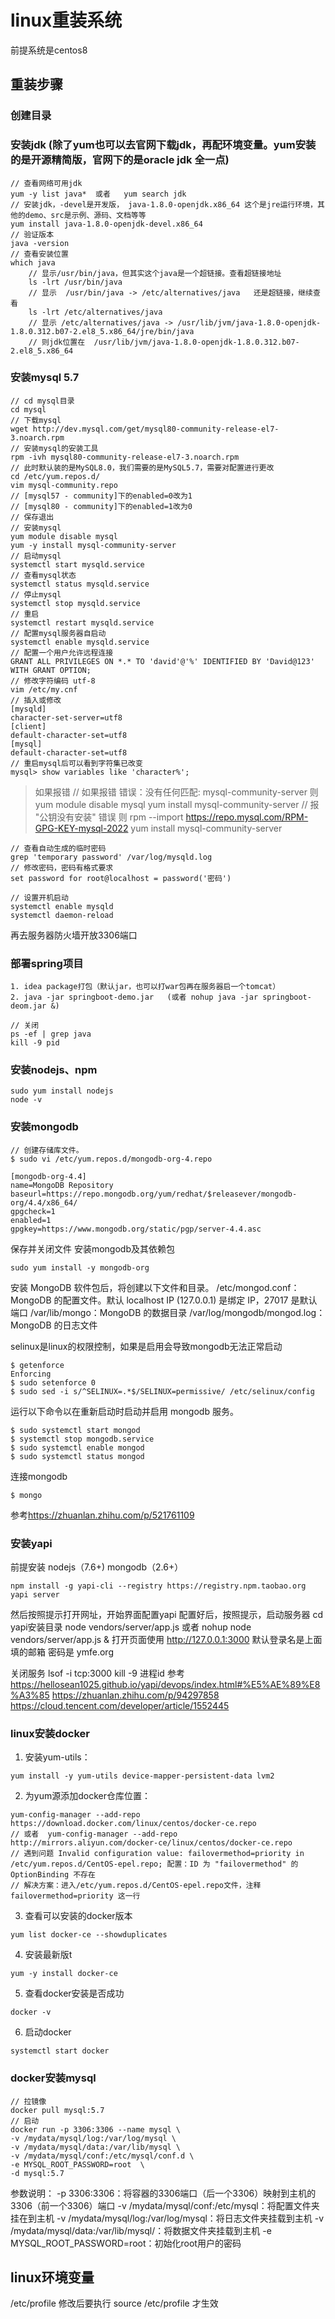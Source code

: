 # linux重装系统
前提系统是centos8


## 重装步骤
### 创建目录
### 安装jdk (除了yum也可以去官网下载jdk，再配环境变量。yum安装的是开源精简版，官网下的是oracle jdk 全一点)
```
// 查看网络可用jdk
yum -y list java*  或者   yum search jdk
// 安装jdk，-devel是开发版， java-1.8.0-openjdk.x86_64 这个是jre运行环境，其他的demo、src是示例、源码、文档等等
yum install java-1.8.0-openjdk-devel.x86_64
// 验证版本
java -version
// 查看安装位置 
which java  
    // 显示/usr/bin/java，但其实这个java是一个超链接。查看超链接地址
    ls -lrt /usr/bin/java
    // 显示  /usr/bin/java -> /etc/alternatives/java   还是超链接，继续查看
    ls -lrt /etc/alternatives/java
    // 显示 /etc/alternatives/java -> /usr/lib/jvm/java-1.8.0-openjdk-1.8.0.312.b07-2.el8_5.x86_64/jre/bin/java
    // 则jdk位置在  /usr/lib/jvm/java-1.8.0-openjdk-1.8.0.312.b07-2.el8_5.x86_64
```
### 安装mysql 5.7
```
// cd mysql目录
cd mysql
// 下载mysql
wget http://dev.mysql.com/get/mysql80-community-release-el7-3.noarch.rpm
// 安装mysql的安装工具
rpm -ivh mysql80-community-release-el7-3.noarch.rpm
// 此时默认装的是MySQL8.0，我们需要的是MySQL5.7，需要对配置进行更改
cd /etc/yum.repos.d/
vim mysql-community.repo
// [mysql57 - community]下的enabled=0改为1
// [mysql80 - community]下的enabled=1改为0
// 保存退出
// 安装mysql
yum module disable mysql
yum -y install mysql-community-server
// 启动mysql
systemctl start mysqld.service
// 查看mysql状态
systemctl status mysqld.service
// 停止mysql
systemctl stop mysqld.service
// 重启
systemctl restart mysqld.service
// 配置mysql服务器自启动
systemctl enable mysqld.service
// 配置一个用户允许远程连接
GRANT ALL PRIVILEGES ON *.* TO 'david'@'%' IDENTIFIED BY 'David@123' WITH GRANT OPTION;
// 修改字符编码 utf-8
vim /etc/my.cnf
// 插入或修改
[mysqld]
character-set-server=utf8
[client]
default-character-set=utf8
[mysql]
default-character-set=utf8
// 重启mysql后可以看到字符集已改变
mysql> show variables like 'character%';
```
> 如果报错
// 如果报错  错误：没有任何匹配: mysql-community-server 则
yum module disable mysql
yum install mysql-community-server
// 报 "公钥没有安装" 错误  则
rpm --import https://repo.mysql.com/RPM-GPG-KEY-mysql-2022
yum install mysql-community-server

```
// 查看自动生成的临时密码
grep 'temporary password' /var/log/mysqld.log
// 修改密码，密码有格式要求
set password for root@localhost = password('密码')

// 设置开机启动
systemctl enable mysqld
systemctl daemon-reload

```

再去服务器防火墙开放3306端口

### 部署spring项目
```
1. idea package打包（默认jar，也可以打war包再在服务器启一个tomcat）
2. java -jar springboot-demo.jar   (或者 nohup java -jar springboot-deom.jar &)

// 关闭
ps -ef | grep java
kill -9 pid
```

### 安装nodejs、npm
```
sudo yum install nodejs
node -v
```

### 安装mongodb
```
// 创建存储库文件。
$ sudo vi /etc/yum.repos.d/mongodb-org-4.repo

[mongodb-org-4.4]
name=MongoDB Repository
baseurl=https://repo.mongodb.org/yum/redhat/$releasever/mongodb-org/4.4/x86_64/
gpgcheck=1
enabled=1
gpgkey=https://www.mongodb.org/static/pgp/server-4.4.asc
```
保存并关闭文件
安装mongodb及其依赖包
```
sudo yum install -y mongodb-org
```
安装 MongoDB 软件包后，将创建以下文件和目录。
/etc/mongod.conf：MongoDB 的配置文件。默认 localhost IP (127.0.0.1) 是绑定 IP，27017 是默认端口
/var/lib/mongo：MongoDB 的数据目录
/var/log/mongodb/mongod.log：MongoDB 的日志文件

selinux是linux的权限控制，如果是启用会导致mongodb无法正常启动
```
$ getenforce
Enforcing
$ sudo setenforce 0
$ sudo sed -i s/^SELINUX=.*$/SELINUX=permissive/ /etc/selinux/config
```

运行以下命令以在重新启动时启动并启用 mongodb 服务。
```
$ sudo systemctl start mongod
$ systemctl stop mongodb.service
$ sudo systemctl enable mongod
$ sudo systemctl status mongod
```

连接mongodb
```
$ mongo
```

参考<https://zhuanlan.zhihu.com/p/521761109>

### 安装yapi
前提安装
   nodejs（7.6+)
   mongodb（2.6+）
   
```
npm install -g yapi-cli --registry https://registry.npm.taobao.org
yapi server
```
然后按照提示打开网址，开始界面配置yapi
配置好后，按照提示，启动服务器
cd yapi安装目录
node vendors/server/app.js
或者 nohup node vendors/server/app.js &
打开页面使用
http://127.0.0.1:3000
默认登录名是上面填的邮箱
密码是 ymfe.org

关闭服务
lsof -i tcp:3000
kill -9 进程id
参考
<https://hellosean1025.github.io/yapi/devops/index.html#%E5%AE%89%E8%A3%85>
<https://zhuanlan.zhihu.com/p/94297858>
<https://cloud.tencent.com/developer/article/1552445>

### linux安装docker 
   
1. 安装yum-utils：
```
yum install -y yum-utils device-mapper-persistent-data lvm2
```
2. 为yum源添加docker仓库位置：
```
yum-config-manager --add-repo https://download.docker.com/linux/centos/docker-ce.repo
// 或者  yum-config-manager --add-repo http://mirrors.aliyun.com/docker-ce/linux/centos/docker-ce.repo
// 遇到问题 Invalid configuration value: failovermethod=priority in /etc/yum.repos.d/CentOS-epel.repo; 配置：ID 为 "failovermethod" 的 OptionBinding 不存在
// 解决方案：进入/etc/yum.repos.d/CentOS-epel.repo文件，注释 failovermethod=priority 这一行
```
3. 查看可以安装的docker版本
```
yum list docker-ce --showduplicates
```
4. 安装最新版t
```
yum -y install docker-ce
```
5. 查看docker安装是否成功 
```
docker -v
```
6. 启动docker
```
systemctl start docker
```

### docker安装mysql
```
// 拉镜像
docker pull mysql:5.7
// 启动
docker run -p 3306:3306 --name mysql \
-v /mydata/mysql/log:/var/log/mysql \
-v /mydata/mysql/data:/var/lib/mysql \
-v /mydata/mysql/conf:/etc/mysql/conf.d \
-e MYSQL_ROOT_PASSWORD=root  \
-d mysql:5.7
```
参数说明：
-p 3306:3306：将容器的3306端口（后一个3306）映射到主机的3306（前一个3306）端口
-v /mydata/mysql/conf:/etc/mysql：将配置文件夹挂在到主机
-v /mydata/mysql/log:/var/log/mysql：将日志文件夹挂载到主机
-v /mydata/mysql/data:/var/lib/mysql/：将数据文件夹挂载到主机
-e MYSQL_ROOT_PASSWORD=root：初始化root用户的密码



## linux环境变量
/etc/profile
修改后要执行 source /etc/profile 才生效



